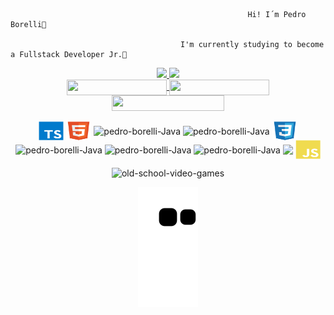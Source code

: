                                                          Hi! I´m Pedro Borelli👾

                                          I'm currently studying to become a Fullstack Developer Jr.👾
                                          
<div align="center">
  <a href="https://github.com/pedro-borelli">
  <img height = "180em" src = "https://github-readme-stats.vercel.app/api?username=pedro-borelli&show_icons=true&theme=highcontrast&include_all_commits=true&count_private=true"/>
  <img height = "180em" src = "https://github-readme-stats.vercel.app/api/top-langs/?username=pedro-borelli&layout=compact&langs_count=7&theme=highcontrast">
</div>
  
<div align="center"> 
<a href="mailto:borellipedroluiz@gmail.com">
<img align="center" src="https://img.shields.io/static/v1?&logo=gmail&label=Send&message=Email&color=red&style=for-the-badge" height=25 width=160/>
</a>
<a href="https://api.whatsapp.com/send?phone=5512996047094&text=Ol%C3%A">
<img align="center" src="https://img.shields.io/static/v1?&logo=whatsapp&label=Send&message=Whatsapp&color=%234ea94b&style=for-the-badge" height=25 width=160/>
</a>
<a href="https://www.linkedin.com/in/pedro-borelli-9a64231b9/">
<img align="center" src="https://img.shields.io/static/v1?logo=linkedin&label=linkedin&message=pedro-borelli&color=blue&style=for-the-badge" height=25 width=180/>
</a>
</div> 
   
<div align="center" style="display: inline_block"><br>
  <img align="center" src="https://raw.githubusercontent.com/devicons/devicon/master/icons/typescript/typescript-original.svg" alt="pedro-borelli-TypeScript" width="40"            height="30"/> </a>
  <img align="center" alt="pedro-borelli-Java" height="30" width="40" src="https://raw.githubusercontent.com/devicons/devicon/master/icons/html5/html5-original.svg"/>
  <img align="center" alt="pedro-borelli-Java" height="80" width="40"   src="https://cdn.jsdelivr.net/gh/devicons/devicon/icons/java/java-plain.svg" />
  <img align="center" alt="pedro-borelli-Java" height="40" width="40" src="https://cdn.jsdelivr.net/gh/devicons/devicon/icons/spring/spring-original.svg"/>
  <img align="center" alt="pedro-borelli-Java" height="30" width="40"  src="https://raw.githubusercontent.com/devicons/devicon/master/icons/css3/css3-original.svg"/>
  <img align="center" alt="pedro-borelli-Java" height="40" width="40" src="https://cdn.jsdelivr.net/gh/devicons/devicon/icons/xd/xd-line.svg"/>
  <img align="center" alt="pedro-borelli-Java" height="40" width="40" src="https://cdn.jsdelivr.net/gh/devicons/devicon/icons/vscode/vscode-original.svg"/>
  <img align="center" alt="pedro-borelli-Java" height="40" width="40" src="https://cdn.jsdelivr.net/gh/devicons/devicon/icons/angularjs/angularjs-plain.svg"/>
  <a href="#"> <img width = '50px' align= 'center' src="https://appmasters.io/static/mysql-logo-bab2c760c60f17191cb3a002e08a3dbf.png"/></a> 
  <img align="center" alt="pedro-borelli-Java"height="30" width="40" src="https://raw.githubusercontent.com/devicons/devicon/master/icons/javascript/javascript-plain.svg"/>
  
  ![old-school-video-games](https://user-images.githubusercontent.com/93774845/149981642-941c2941-0d08-4cbd-bc9d-acd3fce6f1b8.gif)
  
  ![Snake animation](https://github.com/pedro-borelli/pedro-borelli/blob/output/github-contribution-grid-snake.svg)
 
</div>
  
 

  
   
  
 
  
